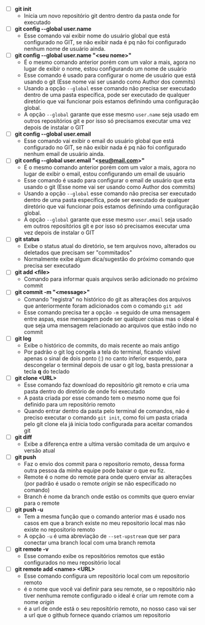 - [ ] **git init**
  - Inicia um novo repositório git dentro dentro da pasta onde for executado
- [ ] **git config --global user.name**
  - Esse comando vai exibir nome do usuário global que está configurado no GIT, se não exibir nada é pq não foi configurado nenhum nome de usuário ainda.
- [ ] **git config --global user.name "\<seu nome\>"**
  - É o mesmo comando anterior porém com um valor a mais, agora no lugar de exibir o nome, estou configurando um nome de usuário
  - Esse comando é usado para configurar o nome de usuário que está usando o git (Esse nome vai ser usando como Author dos commits)
  - Usando a opção `--global` esse comando não precisa ser executado dentro de uma pasta específica, pode ser executado de qualquer diretório que vai funcionar pois estamos definindo uma configuração global.
  - A opção `--global` garante que esse mesmo `user.name` seja usado em outros repositórios git e por isso só precisamos executar uma vez depois de instalar o GIT
- [ ] **git config --global user.email**
  - Esse comando vai exibir o email do usuário global que está configurado no GIT, se não exibir nada é pq não foi configurado nenhum email de usuário ainda.
- [ ] **git config --global user.email "\<seu@mail.com\>"**
  - É o mesmo comando anterior porém com um valor a mais, agora no lugar de exibir o email, estou configurando um email de usuário
  - Esse comando é usado para configurar o email de usuário que esta usando o git (Esse nome vai ser usando como Author dos commits)
  - Usando a opção `--global` esse comando não precisa ser executado dentro de uma pasta específica, pode ser executado de qualquer diretório que vai funcionar pois estamos definindo uma configuração global.
  - A opção `--global` garante que esse mesmo `user.email` seja usado em outros repositórios git e por isso só precisamos executar uma vez depois de instalar o GIT
- [ ] **git status**
  - Exibe o status atual do diretório, se tem arquivos novo, alterados ou deletados que precisam ser "commitados"
  - Normalmente exibe algum dica/sugestão do próximo comando que precisa ser executado
- [ ] **git add \<file\>**
  - Comando para informar quais arquivos serão adicionado no próximo commit
- [ ] **git commit -m "\<message\>"**
  - Comando "registra" no histórico do git as alterações dos arquivos que anteriormente foram adicionados com o comando `git add`
  - Esse comando precisa ter a opção `-m` seguido de uma mensagem entre aspas, esse mensagem pode ser qualquer coisas mas o ideal é que seja uma mensagem relacionado ao arquivos que estão indo no commit
- [ ] **git log**
  - Exibe o histórico de commits, do mais recente ao mais antigo
  - Por padrão o git log congela a tela do terminal, ficando visível apenas o sinal de dois ponto (:) no canto inferior esquerdo, para descongelar o terminal depois de usar o git log, basta pressionar a tecla **q** do teclado
- [ ] **git clone \<URL\>**
  - Esse comando faz download do repositório git remoto e cria uma pasta dentro do diretório de onde foi executado
  - A pasta criada por esse comando tem o mesmo nome que foi definido para um repositório remoto
  - Quando entrar dentro da pasta pelo terminal de comandos, não é preciso executar o comando `git init`, como foi um pasta criada pelo git clone ela já inicia todo configurada para aceitar comandos git 
- [ ] **git diff**
  - Exibe a diferença entre a ultima versão comitada de um arquivo e versão atual
- [ ] **git push <remote> <branch>**
  - Faz o envio dos commit para o repositorio remoto, dessa forma outra pessoa da minha equipe pode baixar o que eu fiz.
  - Remote é o nome do remote para onde quero enviar as alterações (por padrão é usado o remote *origin* se não especificado no comando)
  - Branch é nome da branch onde estão os commits que quero enviar para o remote 
- [ ] **git push -u <remote> <branch>**
  - Tem a mesma função que o comando anterior mas é usado nos casos em que a branch existe no meu repositorio local mas não existe no repositorio remoto
  - A opção `-u` é uma abreviação de `--set-upstream` que ser para conectar uma branch local com uma branch remota
- [ ] **git remote -v**
  - Esse comando exibe os repositórios remotos que estão configurados no meu repositório local
- [ ] **git remote add \<name\> \<URL\>**
  - Esse comando configura um repositório local com um repositorio remoto
  - <name> é o nome que você vai definir para seu remote, se o repositório não tiver nenhuma remote configurado o ideal é criar um remote com a nome *origin*
  - <URL> é a url de onde está o seu repositório remoto, no nosso caso vai ser a url que o github fornece quando criamos um repositorio
